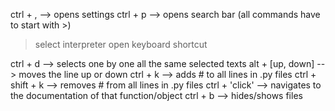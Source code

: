 ctrl + , --> opens settings
ctrl + p --> opens search bar (all commands have to start with >)

> select interpreter
> open keyboard shortcut

ctrl + d --> selects one by one all the same selected texts
alt + [up, down] --> moves the line up or down
ctrl + k --> adds # to all lines in .py files
ctrl + shift + k --> removes # from all lines in .py files
ctrl + 'click' --> navigates to the documentation of that function/object
ctrl + b --> hides/shows files
